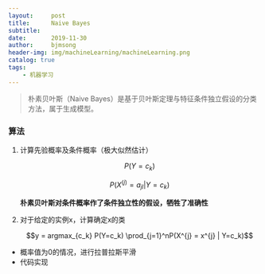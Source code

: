 ```yaml
---
layout:     post
title:      Naive Bayes
subtitle:   
date:       2019-11-30
author:     bjmsong
header-img: img/machineLearning/machineLearning.png
catalog: true
tags:
    - 机器学习
---
```

>朴素贝叶斯（Naive Bayes）是基于贝叶斯定理与特征条件独立假设的分类方法，属于生成模型。



### 算法

1. 计算先验概率及条件概率（极大似然估计）

   $$P(Y=c_k)$$

   $$P(X^{(j)}=a_{jl}|Y=c_k)$$

   ​	**朴素贝叶斯对条件概率作了条件独立性的假设，牺牲了准确性**

2. 对于给定的实例x，计算确定x的类

   $$y = argmax_{c_k} P(Y=c_k) \prod_{j=1}^nP(X^{j} = x^{j} | Y=c_k)$$

- 概率值为0的情况，进行拉普拉斯平滑
- 代码实现
